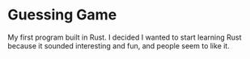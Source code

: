 # Guessing Game
My first program built in Rust. I decided I wanted to start learning Rust because it sounded interesting and fun, and people seem to like it.
